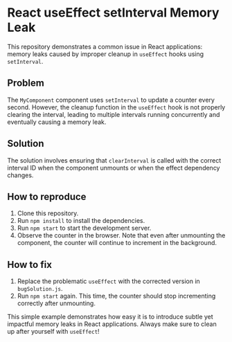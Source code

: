 # React useEffect setInterval Memory Leak
This repository demonstrates a common issue in React applications: memory leaks caused by improper cleanup in `useEffect` hooks using `setInterval`.

## Problem
The `MyComponent` component uses `setInterval` to update a counter every second. However, the cleanup function in the `useEffect` hook is not properly clearing the interval, leading to multiple intervals running concurrently and eventually causing a memory leak.

## Solution
The solution involves ensuring that `clearInterval` is called with the correct interval ID when the component unmounts or when the effect dependency changes.

## How to reproduce
1. Clone this repository.
2. Run `npm install` to install the dependencies.
3. Run `npm start` to start the development server.
4. Observe the counter in the browser. Note that even after unmounting the component, the counter will continue to increment in the background.

## How to fix
1. Replace the problematic `useEffect` with the corrected version in `bugSolution.js`.
2. Run `npm start` again. This time, the counter should stop incrementing correctly after unmounting.

This simple example demonstrates how easy it is to introduce subtle yet impactful memory leaks in React applications. Always make sure to clean up after yourself with `useEffect`!